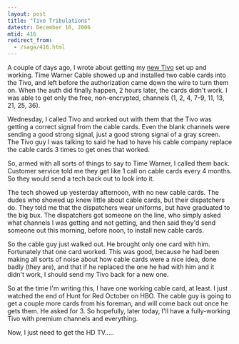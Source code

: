 ```yaml
---
layout: post
title: "Tivo Tribulations"
datestr: December 16, 2006
mtid: 416
redirect_from:
  - /saga/416.html
---
```


A couple of days ago, I wrote about getting my <a href="http://www.munged.org/saga/412.html" title="My Tivo 4 Years Along">new Tivo</a> set up and working.  Time Warner Cable showed up and installed two cable cards into the Tivo, and left before the authorization came down the wire to turn them on.  When the auth did finally happen, 2 hours later, the cards didn't work.  I was able to get only the free, non-encrypted, channels (1, 2, 4, 7-9, 11, 13, 21, 25, 36).

Wednesday, I called Tivo and worked out with them that the Tivo was getting a correct signal from the cable cards.  Even the blank channels were sending a good strong signal, just a good strong signal of a gray screen.  The Tivo guy I was talking to said he had to have his cable company replace the cable cards 3 times to get ones that worked.

So, armed with all sorts of things to say to Time Warner, I called them back.  Customer service told me they get like 1 call on cable cards every 4 months.  So they would send a tech back out to look into it.

The tech showed up yesterday afternoon, with no new cable cards.  The dudes who showed up knew little about cable cards, but their dispatchers do.  They told me that the dispatchers wear uniforms, but have graduated to the big bux.  The dispatchers got someone on the line, who simply asked what channels I was getting and not getting, and then said they'd send someone out this morning, before noon, to install new cable cards.

So the cable guy just walked out.  He brought only one card with him.  Fortunately that one card worked.  This was good, because he had been making all sorts of noise about how cable cards were a nice idea, done badly (they are), and that if he replaced the one he had with him and it didn't work, I should send my Tivo back for a new one. 

So at the time I'm writing this, I have one working cable card, at least.  I just watched the end of Hunt for Red October on HBO.  The cable guy is going to get a couple more cards from his foreman, and will come back out once he gets them.  He asked for 3.  So hopefully, later today, I'll have a fully-working Tivo with premium channels and everything.

Now, I just need to get the HD TV.....

